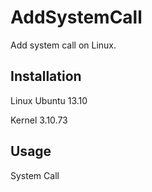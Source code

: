 # AddSystemCall

Add system call on Linux.

## Installation

Linux Ubuntu 13.10

Kernel 3.10.73

## Usage

System Call
